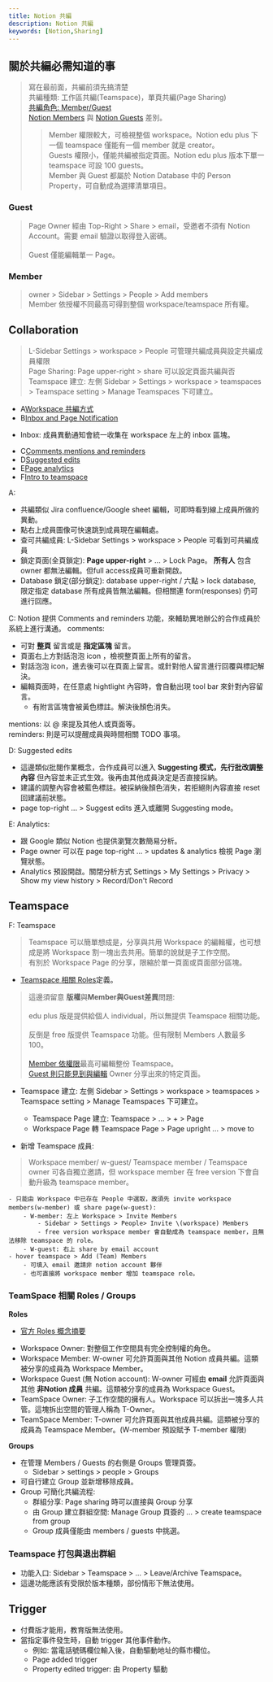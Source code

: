 ```yaml
---
title: Notion 共編
description: Notion 共編
keywords: [Notion,Sharing]
---
```


## 關於共編必需知道的事
> 寫在最前面，共編前須先搞清楚 <br/>
> 共編種類: 工作區共編\(Teamspace)，單頁共編\(Page Sharing) <br/>
> [共編角色: Member/Guest](https://www.notion.com/help/whos-who-in-a-workspace) <br/>
> [Notion Members](https://www.notion.so/help/add-members-admins-guests-and-groups?_gl=1*1o0koff*_gcl_au*MTY5Njc4Mzk3NS4xNzMxNTY1MTIx*_ga*MjAwNDk0ODY3Ny4xNzMxNTY1MTIx*_ga_9ZJ8CB186L*MTczNzYyMDA5My4yMi4xLjE3Mzc2MjAwOTguNTUuMC4w#members) 與 [Notion Guests](https://www.notion.so/help/add-members-admins-guests-and-groups?_gl=1*1o0koff*_gcl_au*MTY5Njc4Mzk3NS4xNzMxNTY1MTIx*_ga*MjAwNDk0ODY3Ny4xNzMxNTY1MTIx*_ga_9ZJ8CB186L*MTczNzYyMDA5My4yMi4xLjE3Mzc2MjAwOTguNTUuMC4w#guests) 差別。 
>> Member 權限較大，可檢視整個 workspace。Notion edu plus 下一個 teamspace 僅能有一個 member 就是 creator。    
>> Guests 權限小，僅能共編被指定頁面。Notion edu plus 版本下單一 teamspace 可設 100 guests。  
>> Member 與 Guest 都屬於 Notion Database 中的 Person Property，可自動成為選擇清單項目。    

### Guest <span id="Notion_Team_Guest"></span>
> Page Owner 經由 Top-Right > Share > email，受邀者不須有 Notion Account。需要 email 驗證以取得登入密碼。<br/>  
> Guest 僅能編輯單一 Page。

### Member<span id="Notion_Team_Member"></span>
> owner > Sidebar > Settings > People > Add members<br/>
> Member 依授權不同最高可得到整個 workspace/teamspace 所有權。

## Collaboration
> L-Sidebar Settings > workspace > People 可管理共編成員與設定共編成員權限  
> Page Sharing: Page upper-right > share 可以設定頁面共編與否   
> Teamspace 建立: 左側 Sidebar > Settings > workspace > teamspaces > Teamspace setting > Manage Teamspaces 下可建立。

* A[Workspace 共編方式](https://www.notion.com/help/collaborate-within-a-workspace)
* B[Inbox and Page Notification](https://www.notion.com/help/updates-and-notifications)
- Inbox: 成員異動通知會統一收集在 workspace 左上的 inbox 區塊。
* C[Comments,mentions and reminders](https://www.notion.com/help/comments-mentions-and-reminders)
* D[Suggested edits](https://www.notion.com/help/suggested-edits)
* E[Page analytics](https://www.notion.com/help/page-analytics)
* F[Intro to teamspace](https://www.notion.com/help/intro-to-teamspaces)

A: 
- 共編類似 Jira confluence/Google sheet 編輯，可即時看到線上成員所做的異動。
- 點右上成員圖像可快速跳到成員現在編輯處。
- 查可共編成員: L-Sidebar Settings > workspace > People 可看到可共編成員
- 鎖定頁面\(全頁鎖定): __Page upper-right__ > ... > Lock Page。 __所有人__ 包含 owner 都無法編輯。但full access成員可重新開啟。
- Database 鎖定\(部分鎖定): database  upper-right / 六點 > lock database, 限定指定 database 所有成員皆無法編輯。但相關連 form\(responses) 仍可進行回應。 


C: Notion 提供 Comments and reminders 功能，來輔助異地辦公的合作成員於系統上進行溝通。
comments: 
- 可對 __整頁__ 留言或是 __指定區塊__ 留言。
- 頁面右上方對話泡泡 icon ，檢視整頁面上所有的留言。
- 對話泡泡 icon，進去後可以在頁面上留言。或針對他人留言進行回覆與標記解決。
- 編輯頁面時，在任意處 hightlight 內容時，會自動出現 tool bar 來針對內容留言。
    - 有附言區塊會被黃色標註。解決後顏色消失。 

mentions: 以 @ 來提及其他人或頁面等。  
reminders: 則是可以提醒成員與時間相關 TODO 事項。  

D: Suggested edits
- 這邊類似批閱作業概念，合作成員可以進入 __Suggesting 模式，先行批改調整內容__ 但內容並未正式生效。後再由其他成員決定是否直接採納。
- 建議的調整內容會被藍色標註。被採納後顏色消失，若拒絕則內容直接 reset 回建議前狀態。 
- page top-right ... > Suggest edits 進入或離開 Suggesting mode。 

E: Analytics: 
- 跟 Google 類似 Notion 也提供瀏覽次數簡易分析。
- Page owner 可以在 page top-right ... > updates & analytics 檢視 Page 瀏覽狀態。 
- Analytics 預設開啟。關閉分析方式 Settings > My Settings > Privacy > Show my view history > Record/Don't Record
 

##  Teamspace  
F: Teamspace
> Teamspace 可以簡單想成是，分享與共用 Workspace 的編輯權，也可想成是將 Workspace 割一塊出去共用。簡單的說就是子工作空間。    
> 有別於 Workspace Page 的分享，限縮於單一頁面或頁面部分區塊。
- [Teamspace 相關 Roles](#Notion_Teamspace_Roles)定義。

> 這邊須留意 <strong>版權</strong>與<strong>Member與Guest差異</strong>問題:<br/>  
> edu plus 版是提供給個人 individual，所以無提供 Teamspace 相關功能。<br/>  
> 反倒是 free 版提供 Teamspace 功能。但有限制 Members 人數最多 100。<br/>  
> [Member 依權限](#Notion_Team_Member)最高可編輯整份 Teamspace。<br/>
> [Guest 則只能見到與編輯](#Notion_Team_Guest) Owner 分享出來的特定頁面。 

- Teamspace 建立: 左側 Sidebar > Settings > workspace > teamspaces > Teamspace setting > Manage Teamspaces 下可建立。
    - Teamspace Page 建立: Teamspace > ... > + > Page
    - Workspace Page 轉 Teamspace Page > Page upright ... > move to 

- 新增 Teamspace 成員:
> Workspace member/ w-guest/ Teamspace member / Teamspace owner 可各自獨立邀請，但 workspace member 在 free version 下會自動升級為 teamspace member。

    - 只能由 Workspace 中已存在 People 中選取，故須先 invite workspace members(w-member) 或 share page(w-guest):
        - W-member: 左上 Workspace > Invite Members 
            - Sidebar > Settings > People> Invite \(workspace) Members 
            - free version workspace member 會自動成為 teamspace member，且無法移除 teamspace 的 role。
        - W-guest: 右上 share by email account
    - hover teamspace > Add (Team) Members 
        - 可填入 email 邀請非 notion account 夥伴
        - 也可直接將 workspace member 增加 teamspace role。 

### TeamSpace 相關 Roles / Groups <span id="Notion_Teamspace_Roles">&nbsp;</span>
__Roles__
* [官方 Roles 概念摘要](https://www.notion.com/help/whos-who-in-a-workspace)
- Workspace Owner: 對整個工作空間具有完全控制權的角色。  
- Workspace Member: W-owner 可允許頁面與其他 Notion 成員共編。這類被分享的成員為 Workspace Member。
- Workspace Guest (無 Notion account): W-owner 可經由 __email__ 允許頁面與其他  __非Notion 成員__ 共編。這類被分享的成員為 Workspace Guest。
- TeamSpace Owner: 子工作空間的擁有人。Workspace 可以拆出一塊多人共管。這塊拆出空間的管理人稱為 T-Owner。
- TeamSpace Member: T-owner 可允許頁面與其他成員共編。這類被分享的成員為 Teamspace Member。(W-member 預設賦予 T-member 權限)
 
__Groups__
* 在管理 Members / Guests 的右側是 Groups 管理頁簽。
    * Sidebar > settings > people > Groups
* 可自行建立 Group 並新增移除成員。
* Group 可簡化共編流程: 
    * 群組分享: Page sharing 時可以直接與 Group 分享
    * 由 Group 建立群組空間: Manage Group 頁簽的 ... > create teamspace from group
    * Group 成員僅能由 members / guests 中挑選。
### Teamspace 打包與退出群組
- 功能入口: Sidebar > Teamspace > ... > Leave/Archive Teamspace。
- 這邊功能應該有受限於版本種類，部份情形下無法使用。
  











## Trigger
* 付費版才能用，教育版無法使用。
* 當指定事件發生時，自動 trigger 其他事件動作。  
    * 例如: 當電話號碼欄位輸入後，自動驅動地址的縣市欄位。  
    * Page added trigger 
    * Property edited trigger: 由 Property 驅動 